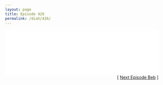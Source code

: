```yaml
---
layout: page
title: Episode 426
permalink: /diah/426/
---
```


<iframe allowfullscreen="true" frameborder="0" style="width:100%;" marginheight="0" marginwidth="0" mozallowfullscreen="true" scrolling="NO" src="//gdriveplayer.us/embed2.php?link=pfyxgQUvWwNCkmdJK7Qa0wXcARAYRs6LThibVWBQbeJy4UYdqm59UZd8balctGnS4DUzUs2uzdauYyW2wEDSYJuQDlMMA4Kd868A7jMsK%252BH1QWDX278VPJKS9fYB%252BSV12dRvvLijAQ4LjsI9QBguFAxniiizBnKuaPtTDCJp2lTPPIHrZCeyRCTZkA9Im7gVbKFvqSVlQUC7FP%252BtruHjVw&amp;no_adult=yes" webkitallowfullscreen="true"></iframe>

<div align="right">[ <a href="/diah/427/">Next Episode Beb</a> ]</div>

